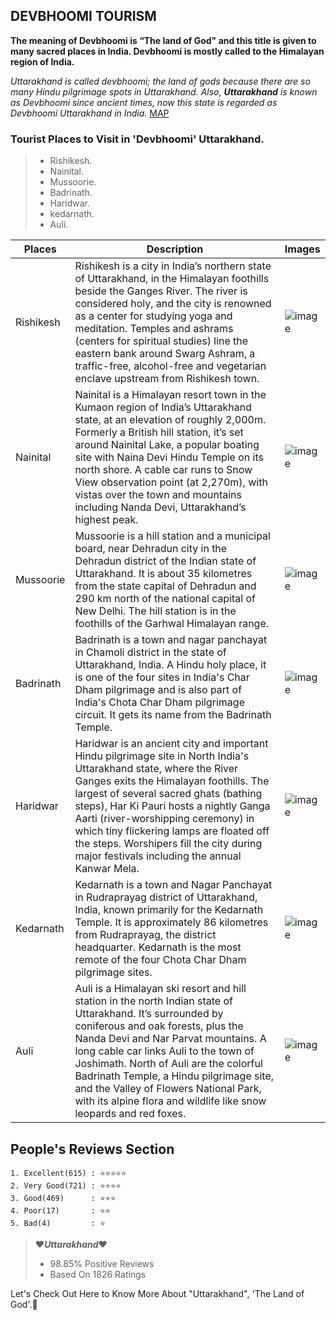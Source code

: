 ## DEVBHOOMI TOURISM
**The meaning of Devbhoomi is **“The land of God"** and this title is given to many sacred places in India. Devbhoomi is mostly called to the Himalayan region of India.**

*Uttarakhand is called devbhoomi; the land of gods because there are so many Hindu pilgrimage spots in Uttarakhand. Also, **Uttarakhand** is known as Devbhoomi since ancient times, now this state is regarded as Devbhoomi Uttarakhand in India.*
[MAP](https://mountainshepherds.com/wp-content/uploads/2010/08/map-uttarakhand.pdf)

### Tourist Places to Visit in **'Devbhoomi'** Uttarakhand.
> - Rishikesh.  
> - Nainital. 
> - Mussoorie. 
> - Badrinath. 
> - Haridwar. 
> - kedarnath. 
> - Auli.

| Places | Description | Images |
| ----------- | ----------- | ---------- |
| Rishikesh | Rishikesh is a city in India’s northern state of Uttarakhand, in the Himalayan foothills beside the Ganges River. The river is considered holy, and the city is renowned as a center for studying yoga and meditation. Temples and ashrams (centers for spiritual studies) line the eastern bank around Swarg Ashram, a traffic-free, alcohol-free and vegetarian enclave upstream from Rishikesh town.  |![image](https://user-images.githubusercontent.com/113286570/202907977-5c322625-62b3-4ddc-89fd-51b0e7239470.png) |
| Nainital | Nainital is a Himalayan resort town in the Kumaon region of India’s Uttarakhand state, at an elevation of roughly 2,000m. Formerly a British hill station, it’s set around Nainital Lake, a popular boating site with Naina Devi Hindu Temple on its north shore. A cable car runs to Snow View observation point (at 2,270m), with vistas over the town and mountains including Nanda Devi, Uttarakhand’s highest peak. | ![image](https://user-images.githubusercontent.com/113286570/202906977-5bb02ef4-f46b-4b59-9054-51d2bb9addd9.png)
| Mussoorie | Mussoorie is a hill station and a municipal board, near Dehradun city in the Dehradun district of the Indian state of Uttarakhand. It is about 35 kilometres from the state capital of Dehradun and 290 km north of the national capital of New Delhi. The hill station is in the foothills of the Garhwal Himalayan range.| ![image](https://user-images.githubusercontent.com/113286570/202907175-0252bab9-7eb6-47ee-9f12-a49e95d5a648.png) |
| Badrinath | Badrinath is a town and nagar panchayat in Chamoli district in the state of Uttarakhand, India. A Hindu holy place, it is one of the four sites in India's Char Dham pilgrimage and is also part of India's Chota Char Dham pilgrimage circuit. It gets its name from the Badrinath Temple.  |![image](https://user-images.githubusercontent.com/113286570/202908114-77ec9a5e-1ea8-4bb9-887c-8b41d9c19121.png) |
| Haridwar | Haridwar is an ancient city and important Hindu pilgrimage site in North India's Uttarakhand state, where the River Ganges exits the Himalayan foothills. The largest of several sacred ghats (bathing steps), Har Ki Pauri hosts a nightly Ganga Aarti (river-worshipping ceremony) in which tiny flickering lamps are floated off the steps. Worshipers fill the city during major festivals including the annual Kanwar Mela. | ![image](https://user-images.githubusercontent.com/113286570/202908286-13a5a300-4a09-4305-8158-a5eaab7c8e0d.png) |
| Kedarnath | Kedarnath is a town and Nagar Panchayat in Rudraprayag district of Uttarakhand, India, known primarily for the Kedarnath Temple. It is approximately 86 kilometres from Rudraprayag, the district headquarter. Kedarnath is the most remote of the four Chota Char Dham pilgrimage sites.| ![image](https://user-images.githubusercontent.com/113286570/202907635-09348de6-3804-4254-8809-d5295eeee3dd.png) |
| Auli | Auli is a Himalayan ski resort and hill station in the north Indian state of Uttarakhand. It’s surrounded by coniferous and oak forests, plus the Nanda Devi and Nar Parvat mountains. A long cable car links Auli to the town of Joshimath. North of Auli are the colorful Badrinath Temple, a Hindu pilgrimage site, and the Valley of Flowers National Park, with its alpine flora and wildlife like snow leopards and red foxes.| ![image](https://user-images.githubusercontent.com/113286570/202907881-a97ed78f-7f70-48e1-b62e-bbbda837ae01.png) |

## People's Reviews Section 
  ~~~
  1. Excellent(615) : ⭐⭐⭐⭐⭐
  2. Very Good(721) : ⭐⭐⭐⭐
  3. Good(469)      : ⭐⭐⭐
  4. Poor(17)       : ⭐⭐
  5. Bad(4)         : ⭐
  ~~~
  > :heart:_**Uttarakhand**_:heart:
 > - 98.85% Positive Reviews
 > - Based On 1826 Ratings
 
 Let's Check Out Here to Know More About "Uttarakhand", 'The Land of God'.:green_heart:
